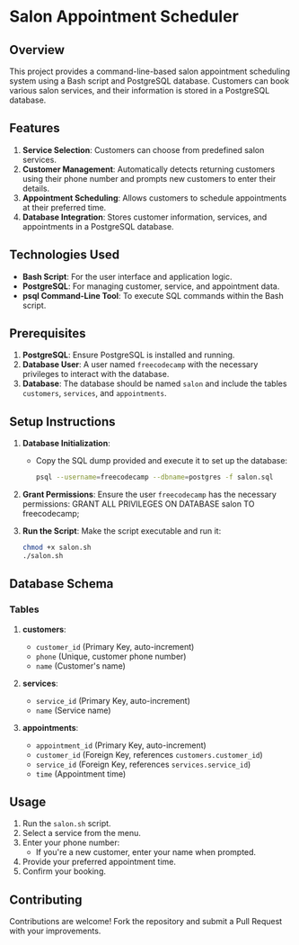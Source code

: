 # Salon Appointment Scheduler

## Overview

This project provides a command-line-based salon appointment scheduling system using a Bash script and PostgreSQL database. Customers can book various salon services, and their information is stored in a PostgreSQL database.

## Features

1. **Service Selection**: Customers can choose from predefined salon services.
2. **Customer Management**: Automatically detects returning customers using their phone number and prompts new customers to enter their details.
3. **Appointment Scheduling**: Allows customers to schedule appointments at their preferred time.
4. **Database Integration**: Stores customer information, services, and appointments in a PostgreSQL database.

## Technologies Used

- **Bash Script**: For the user interface and application logic.
- **PostgreSQL**: For managing customer, service, and appointment data.
- **psql Command-Line Tool**: To execute SQL commands within the Bash script.

## Prerequisites

1. **PostgreSQL**: Ensure PostgreSQL is installed and running.
2. **Database User**: A user named `freecodecamp` with the necessary privileges to interact with the database.
3. **Database**: The database should be named `salon` and include the tables `customers`, `services`, and `appointments`.

## Setup Instructions

1. **Database Initialization**:
   - Copy the SQL dump provided and execute it to set up the database:
     ```bash
     psql --username=freecodecamp --dbname=postgres -f salon.sql
     ```
2. **Grant Permissions**:
   Ensure the user `freecodecamp` has the necessary permissions:
   GRANT ALL PRIVILEGES ON DATABASE salon TO freecodecamp;

3. **Run the Script**:
   Make the script executable and run it:
   ```bash
   chmod +x salon.sh
   ./salon.sh
   ```

## Database Schema

### Tables
1. **customers**:
   - `customer_id` (Primary Key, auto-increment)
   - `phone` (Unique, customer phone number)
   - `name` (Customer's name)

2. **services**:
   - `service_id` (Primary Key, auto-increment)
   - `name` (Service name)

3. **appointments**:
   - `appointment_id` (Primary Key, auto-increment)
   - `customer_id` (Foreign Key, references `customers.customer_id`)
   - `service_id` (Foreign Key, references `services.service_id`)
   - `time` (Appointment time)

## Usage

1. Run the `salon.sh` script.
2. Select a service from the menu.
3. Enter your phone number:
   - If you're a new customer, enter your name when prompted.
4. Provide your preferred appointment time.
5. Confirm your booking.

## Contributing

Contributions are welcome! Fork the repository and submit a Pull Request with your improvements.